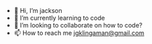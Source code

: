- 👋 Hi, I’m jackson
- 🌱 I’m currently learning to code
- 💞️ I’m looking to collaborate on how to code?
- 📫 How to reach me jgklingaman@gmail.com
